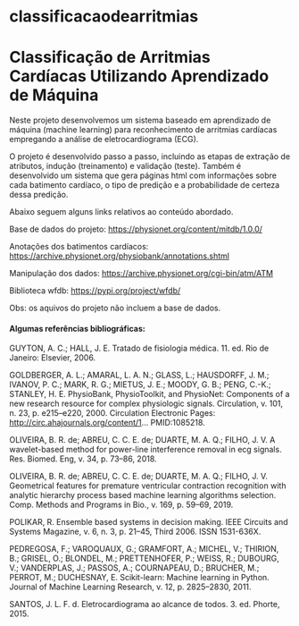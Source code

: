 # classificacaodearritmias
<h1>Classificação de Arritmias Cardíacas Utilizando Aprendizado de Máquina</h1>

<p>Neste projeto desenvolvemos um sistema baseado em aprendizado de máquina (machine learning) para reconhecimento de arritmias cardíacas empregando a análise de eletrocardiograma (ECG).

O projeto é desenvolvido passo a passo, incluindo as etapas de extração de atributos, indução (treinamento) e validação (teste). Também é desenvolvido um sistema que gera páginas html com informações sobre cada batimento cardíaco, o tipo de predição e a probabilidade de certeza dessa predição.

Abaixo seguem alguns links relativos ao conteúdo abordado.

Base de dados do projeto: https://physionet.org/content/mitdb/1.0.0/

Anotações dos batimentos cardíacos: https://archive.physionet.org/physiobank/annotations.shtml

Manipulação dos dados: https://archive.physionet.org/cgi-bin/atm/ATM

Biblioteca wfdb: https://pypi.org/project/wfdb/

Obs: os aquivos do projeto não incluem a base de dados.</p>

 

<h4>Algumas referências bibliográficas:</h4>

GUYTON, A. C.; HALL, J. E. Tratado de fisiologia médica. 11. ed. Rio de Janeiro: Elsevier, 2006.

GOLDBERGER, A. L.; AMARAL, L. A. N.; GLASS, L.; HAUSDORFF, J. M.; IVANOV, P. C.; MARK, R. G.; MIETUS, J. E.; MOODY, G. B.; PENG, C.-K.; STANLEY, H. E. PhysioBank, PhysioToolkit, and PhysioNet: Components of a new research resource for complex physiologic signals. Circulation, v. 101, n. 23, p. e215–e220, 2000. Circulation Electronic Pages: http://circ.ahajournals.org/content/1... PMID:1085218.

OLIVEIRA, B. R. de; ABREU, C. C. E. de; DUARTE, M. A. Q.; FILHO, J. V. A wavelet-based method for power-line interference removal in ecg signals. Res. Biomed. Eng, v. 34, p. 73–86, 2018.

OLIVEIRA, B. R. de; ABREU, C. C. E. de; DUARTE, M. A. Q.; FILHO, J. V. Geometrical features for premature ventricular contraction recognition with analytic hierarchy process based machine learning algorithms selection. Comp. Methods and Programs in Bio., v. 169, p. 59–69, 2019.

POLIKAR, R. Ensemble based systems in decision making. IEEE Circuits and Systems Magazine, v. 6, n. 3, p. 21–45, Third 2006. ISSN 1531-636X.

PEDREGOSA, F.; VAROQUAUX, G.; GRAMFORT, A.; MICHEL, V.; THIRION, B.; GRISEL, O.; BLONDEL, M.; PRETTENHOFER, P.; WEISS, R.; DUBOURG, V.; VANDERPLAS, J.; PASSOS, A.; COURNAPEAU, D.; BRUCHER, M.; PERROT, M.; DUCHESNAY, E. Scikit-learn: Machine learning in Python. Journal of Machine Learning Research, v. 12, p. 2825–2830, 2011.

SANTOS, J. L. F. d. Eletrocardiograma ao alcance de todos. 3. ed. Phorte, 2015.
